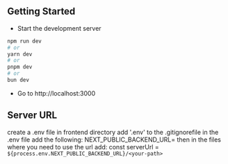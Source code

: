 ## Getting Started

- Start the development server

```bash
npm run dev
# or
yarn dev
# or
pnpm dev
# or
bun dev
```

- Go to http://localhost:3000

## Server URL

create a .env file in frontend directory
add '.env' to the .gitignorefile
in the .env file add the following: NEXT_PUBLIC_BACKEND_URL=<the-url>
then in the files where you need to use the url add: const serverUrl = `${process.env.NEXT_PUBLIC_BACKEND_URL}/<your-path>`
